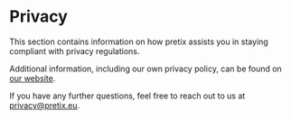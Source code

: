 # Privacy

This section contains information on how pretix assists you in staying compliant with privacy regulations.

Additional information, including our own privacy policy, can be found on [our website](https://pretix.eu/about/en/privacy).

If you have any further questions, feel free to reach out to us at [privacy@pretix.eu](mailto:privacy@pretix.eu).
